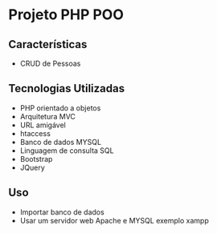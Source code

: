 # Projeto PHP POO

## Características

* CRUD de Pessoas

## Tecnologias Utilizadas

* PHP orientado a objetos
* Arquitetura MVC
* URL amigável
* htaccess
* Banco de dados MYSQL
* Linguagem de consulta SQL
* Bootstrap
* JQuery

## Uso

* Importar banco de dados
* Usar um servidor web Apache e MYSQL exemplo xampp
